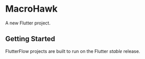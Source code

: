 # MacroHawk

A new Flutter project.

## Getting Started

FlutterFlow projects are built to run on the Flutter _stable_ release.

